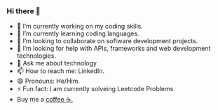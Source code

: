 ### Hi there 👋

- 🔭 I’m currently working on my coding skills.
- 🌱 I’m currently learning coding languages.
- 👯 I’m looking to collaborate on software development projects.
- 🤔 I’m looking for help with APIs, frameworks and web development technologies.
- 💬 Ask me about technology
- 📫 How to reach me: LinkedIn.
- 😄 Pronouns: He/Him.
- ⚡ Fun fact: I am currently solveing Leetcode Problems
- Buy me a <a href=https://www.buymeacoffee.com/ToshikSoni>coffee ☕.</a>

